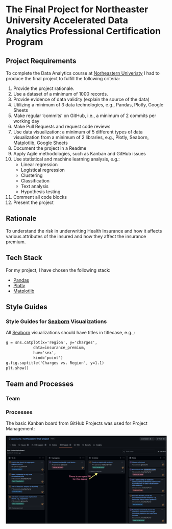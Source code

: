 # The Final Project for Northeaster University Accelerated Data Analytics Professional Certification Program

## Project Requirements

To complete the Data Analytics course at [Norheastern Univeristy](https://www.northeastern.edu/) I had to produce the final project to fulfill the following criteria:

1. Provide the project rationale.
1. Use a dataset of a minimum of 1000 records.
1. Provide evidence of data validity (explain the source of the data)
1. Utilizing a minimum of 3 data technologies, e.g., Pandas, Plotly, Google Sheets
1. Make regular ‘commits’ on GitHub, i.e., a minimum of 2 commits per working day
1. Make Pull Requests and request code reviews
1. Use data visualization: a minimum of 5 different types of data visualization from a minimum of 2 libraries, e.g., Plotly, Seaborn, Matplotlib, Google Sheets
1. Document the project in a Readme
1. Apply Agile methodologies, such as Kanban and GitHub issues
1. Use statistical and machine learning analysis, e.g.:
      - Linear regression
      - Logistical regression
      - Clustering
      - Classification
      - Text analysis
      - Hypothesis testing
1. Comment all code blocks
1. Present the project

## Rationale 

To understand the risk in underwriting Health Insurance and how it affects
various attributes of the insured and how they affect the insurance premium.

## Tech Stack

For my project, I have chosen the following stack:

- [Pandas](https://pandas.pydata.org/pandas-docs/stable/)
- [Plotly](https://plotly.com/)
- [Matplotlib](https://matplotlib.org/)

## Style Guides

### Style Guides for [Seaborn](https://seaborn.pydata.org/) Visualizations

All [Seaborn](https://seaborn.pydata.org/) visualizations should have titles in titlecase, e.g.,:

```
g = sns.catplot(x='region', y='charges',
            data=insurance_premium,
            hue='sex',
            kind='point')
g.fig.suptitle('Charges vs. Region', y=1.1) 
plt.show()
```

## Team and Processes

### Team

### Processes

The basic Kanban board from GitHub Projects was used for Project Management:

![Screenshot of the board](Grace-board.png)
